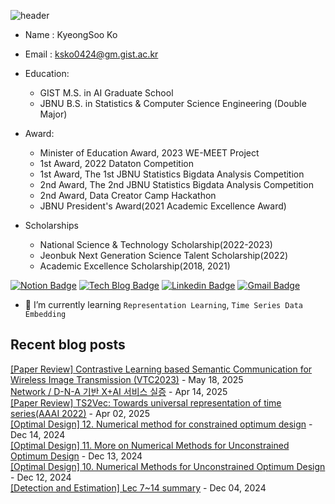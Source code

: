 
![header](https://capsule-render.vercel.app/api?type=waving&color=0000FF&height=250&section=header&text=KyeongSoo%20Ko&fontColor=FFFFFF&fontSize=70&fontAlign=50)


- Name : KyeongSoo Ko         
- Email : ksko0424@gm.gist.ac.kr 
- Education:
  - GIST M.S. in AI Graduate School
  - JBNU B.S. in Statistics & Computer Science Engineering (Double Major)

- Award:
  - Minister of Education Award, 2023 WE-MEET Project
  - 1st Award, 2022 Dataton Competition
  - 1st Award, The 1st JBNU Statistics Bigdata Analysis Competition
  - 2nd Award, The 2nd JBNU Statistics Bigdata Analysis Competition
  - 2nd Award, Data Creator Camp Hackathon
  - JBNU President's Award(2021 Academic Excellence Award)

- Scholarships
  - National Science & Technology Scholarship(2022-2023)
  - Jeonbuk Next Generation Science Talent Scholarship(2022)
  - Academic Excellence Scholarship(2018, 2021)


  
<!--
[![solved.ac tier](http://mazassumnida.wtf/api/v2/generate_badge?boj=star77sa)](https://solved.ac/star77sa)
-->

[![Notion Badge](https://img.shields.io/badge/Notion-000000?style=flat-square&title_bg=%235C5F64&logo=Notion&logo_color=%23F0F4F0&link=https://www.notion.so/ksko/Kyeongsoo-Ko-8383246d72ab463daba2b1f49f6486a1?pvs=4)](https://www.notion.so/ksko/Kyeongsoo-Ko-8383246d72ab463daba2b1f49f6486a1?pvs=4)
[![Tech Blog Badge](http://img.shields.io/badge/-Tech%20blog-black?style=flat-square&logo=github&link=https://star77sa.github.io/)](https://star77sa.github.io)
[![Linkedin Badge](https://img.shields.io/badge/-LinkedIn-blue?style=flat-square&logo=Linkedin&logoColor=white&link=https://www.linkedin.com/in/star77sa)](https://www.linkedin.com/in/star77sa)
[![Gmail Badge](https://img.shields.io/badge/Gmail-d14836?style=flat-square&logo=Gmail&logoColor=white&link=mailto:star77sa@gmail.com)](mailto:star77sa@gmail.com)


- 🌱 I’m currently learning `Representation Learning`, `Time Series Data Embedding`

<!--
[![Hits](https://hits.seeyoufarm.com/api/count/incr/badge.svg?url=https%3A%2F%2Fgithub.com%2Fstar77sa&count_bg=%234100EA&title_bg=%23555555&icon=github.svg&icon_color=%23E7E7E7&title=VIEW&edge_flat=false)](https://hits.seeyoufarm.com)
-->

<!--
**star77sa/star77sa** is a ✨ _special_ ✨ repository because its `README.md` (this file) appears on your GitHub profile.

Here are some ideas to get you started:

- 🔭 I’m currently working on ...
- 🌱 I’m currently learning ...
- 👯 I’m looking to collaborate on ...
- 🤔 I’m looking for help with ...
- 💬 Ask me about ...
- 📫 How to reach me: ...
- 😄 Pronouns: ...
- ⚡ Fun fact: ...
-->

## Recent blog posts
[[Paper Review] Contrastive Learning based Semantic Communication for Wireless Image Transmission (VTC2023)](https://star77sa.github.io/posts/Contrastive_Learning/Contrastive_Learning_based_Semantic_Communication_for_Wireless_Image_Transmission.html) - May 18, 2025<br>
                      [Network / D-N-A 기반 X+AI 서비스 실증](https://star77sa.github.io/posts/Network/X_AI_Network.html) - Apr 14, 2025<br>
                      [[Paper Review] TS2Vec: Towards universal representation of time series(AAAI 2022)](https://star77sa.github.io/posts/etc/TS2Vec.html) - Apr 02, 2025<br>
                      [[Optimal Design] 12. Numerical method for constrained optimum design](https://star77sa.github.io/posts/Optimal_Design/Opt_12.html) - Dec 14, 2024<br>
                      [[Optimal Design] 11. More on Numerical Methods for Unconstrained Optimum Design](https://star77sa.github.io/posts/Optimal_Design/Opt_11.html) - Dec 13, 2024<br>
                      [[Optimal Design] 10. Numerical Methods for Unconstrained Optimum Design](https://star77sa.github.io/posts/Optimal_Design/Opt_10.html) - Dec 12, 2024<br>
                      [[Detection and Estimation] Lec 7~14 summary](https://star77sa.github.io/posts/Statistics/DetnEst_final_summary.html) - Dec 04, 2024<br>
                      